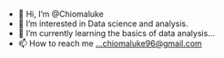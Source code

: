- 👋 Hi, I’m @Chiomaluke
- 👀 I’m interested in Data science and analysis.
- 🌱 I’m currently learning the basics of data analysis...
- 📫 How to reach me ...chiomaluke96@gmail.com

<!---
Chiomaluke/Chiomaluke is a ✨ special ✨ repository because its `README.md` (this file) appears on your GitHub profile.
You can click the Preview link to take a look at your changes.
--->
